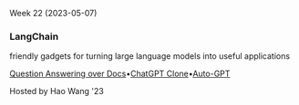 Week 22 (2023-05-07)

### LangChain

friendly gadgets for turning large language models into useful applications

[Question Answering over Docs](https://python.langchain.com/en/latest/use_cases/question_answering.html)•[ChatGPT Clone](https://python.langchain.com/en/latest/modules/agents/agent_executors/examples/chatgpt_clone.html)•[Auto-GPT](https://github.com/Significant-Gravitas/Auto-GPT)

Hosted by Hao Wang '23